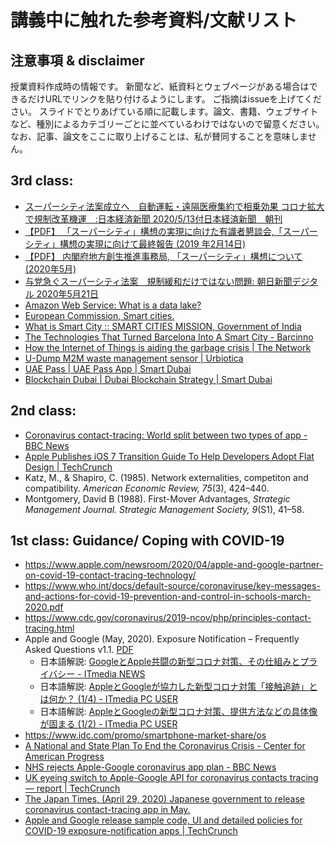 # 講義中に触れた参考資料/文献リスト
## 注意事項 & disclaimer
授業資料作成時の情報です。
新聞など、紙資料とウェブページがある場合はできるだけURLでリンクを貼り付けるようにします。
ご指摘はissueを上げてください。
スライドでとりあげている順に記載します。論文、書籍、ウェブサイトなど、種別によるカテゴリーごとに並べているわけではないので留意ください。
なお、記事、論文をここに取り上げることは、私が賛同することを意味しません。

## 3rd class:
- [スーパーシティ法案成立へ　自動運転・遠隔医療集約で相乗効果 コロナ拡大で規制改革機運　:日本経済新聞 2020/5/13付日本経済新聞　朝刊](https://www.nikkei.com/article/DGKKZO58993860S0A510C2PP8000/)
- [【PDF】 「スーパーシティ」構想の実現に向けた有識者懇談会,「スーパーシティ」構想の実現に向けて最終報告 (2019 年2月14日)](https://www.kantei.go.jp/jp/singi/tiiki/kokusentoc/supercity/torikumi.pdf)
- [【PDF】 内閣府地方創生推進事務局, 「スーパーシティ」構想について  (2020年5月)](https://www.kantei.go.jp/jp/singi/tiiki/kokusentoc/supercity/supercity.pdf)
- [与党急ぐスーパーシティ法案　規制緩和だけではない問題: 朝日新聞デジタル 2020年5月21日](https://www.asahi.com/articles/ASN5N6RSBN5NUTFK004.html)
- [Amazon Web Service: What is a data lake?](https://aws.amazon.com/big-data/datalakes-and-analytics/what-is-a-data-lake/)
- [European Commission, Smart cities.](https://ec.europa.eu/info/eu-regional-and-urban-development/topics/cities-and-urban-development/city-initiatives/smart-cities_en)
- [What is Smart City :: SMART CITIES MISSION, Government of India](http://smartcities.gov.in/content/innerpage/what-is-smart-city.php)
- [The Technologies That Turned Barcelona Into A Smart City \- Barcinno](http://www.barcinno.com/barcelona-smart-city-technologies/)
- [How the Internet of Things is aiding the garbage crisis \| The Network](https://newsroom.cisco.com/feature-content?articleId=1757267)
- [U\-Dump M2M waste management sensor \| Urbiotica](https://www.urbiotica.com/en/producto/u-dump-m2m-2/)
- [UAE Pass \| UAE Pass App \| Smart Dubai](https://www.smartdubai.ae/apps-services/uae-pass)
- [Blockchain Dubai \| Dubai Blockchain Strategy \| Smart Dubai](https://www.smartdubai.ae/initiatives/blockchain)


## 2nd class: 
- [Coronavirus contact\-tracing: World split between two types of app \- BBC News](https://www.bbc.com/news/technology-52355028)
- [Apple Publishes iOS 7 Transition Guide To Help Developers Adopt Flat Design \| TechCrunch](https://techcrunch.com/2013/06/10/apple-publishes-ios-7-transition-guide-to-help-developers-adopt-flat-design/)
- Katz, M., & Shapiro, C. (1985). Network externalities, competiton and compatibility. *American Economic Review, 75*(3), 424–440.
- Montgomery, David B (1988). First-Mover Advantages, *Strategic Management Journal. Strategic Management Society, 9*(S1), 41–58. 

## 1st class: Guidance/ Coping with COVID-19
- https://www.apple.com/newsroom/2020/04/apple-and-google-partner-on-covid-19-contact-tracing-technology/
- https://www.who.int/docs/default-source/coronaviruse/key-messages-and-actions-for-covid-19-prevention-and-control-in-schools-march-2020.pdf
- https://www.cdc.gov/coronavirus/2019-ncov/php/principles-contact-tracing.html
- Apple and Google (May, 2020). Exposure Notification – Frequently Asked Questions v1.1. [PDF](https://covid19-static.cdn-apple.com/applications/covid19/current/static/contact-tracing/pdf/ExposureNotification-FAQv1.1.pdf)
  - 日本語解説: [GoogleとApple共闘の新型コロナ対策、その仕組みとプライバシー \- ITmedia NEWS](https://www.itmedia.co.jp/news/articles/2004/11/news018.html)
  - 日本語解説: [AppleとGoogleが協力した新型コロナ対策「接触追跡」とは何か？ \(1/4\) \- ITmedia PC USER](https://www.itmedia.co.jp/pcuser/articles/2004/11/news027.html)
  - 日本語解説:  [AppleとGoogleの新型コロナ対策、提供方法などの具体像が固まる \(1/2\) \- ITmedia PC USER](https://www.itmedia.co.jp/pcuser/articles/2005/05/news016.html)
- https://www.idc.com/promo/smartphone-market-share/os
- [A National and State Plan To End the Coronavirus Crisis \- Center for American Progress](https://www.americanprogress.org/issues/healthcare/news/2020/04/03/482613/national-state-plan-end-coronavirus-crisis/)
- [NHS rejects Apple\-Google coronavirus app plan \- BBC News](https://www.bbc.com/news/technology-52441428)
- [UK eyeing switch to Apple\-Google API for coronavirus contacts tracing — report \| TechCrunch](https://techcrunch.com/2020/05/07/uk-eyeing-switch-to-apple-google-api-for-coronavirus-contacts-tracing-report/)
- [The Japan Times, (April 29, 2020) Japanese government to release coronavirus contact-tracing app in May.](https://www.japantimes.co.jp/news/2020/04/29/national/japanese-government-release-coronavirus-contact-tracing-app-may/)
- [Apple and Google release sample code, UI and detailed policies for COVID\-19 exposure\-notification apps \| TechCrunch](https://techcrunch.com/2020/05/04/apple-and-google-release-sample-code-and-detailed-policies-for-covid-19-exposure-notification-apps/)


